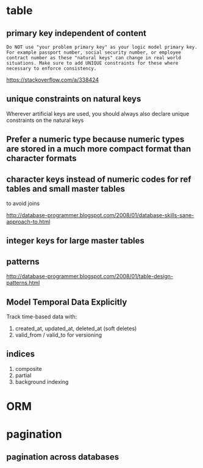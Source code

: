 
# table

## primary key independent of content

```
Do NOT use "your problem primary key" as your logic model primary key.
For example passport number, social security number, or employee contract number as these "natural keys" can change in real world situations. Make sure to add UNIQUE constraints for these where necessary to enforce consistency.
```


https://stackoverflow.com/a/338424

## unique constraints on natural keys

Wherever artificial keys are used, you should always also declare unique constraints on the natural keys

## Prefer a numeric type because numeric types are stored in a much more compact format than character formats

## character keys instead of numeric codes for ref tables and small master tables

to avoid joins

http://database-programmer.blogspot.com/2008/01/database-skills-sane-approach-to.html

## integer keys for large master tables

## patterns

http://database-programmer.blogspot.com/2008/01/table-design-patterns.html

## Model Temporal Data Explicitly

Track time-based data with:

1. created_at, updated_at, deleted_at (soft deletes)
2. valid_from / valid_to for versioning

## indices

1. composite
2. partial
3. background indexing


# ORM

# pagination 

## pagination across databases

